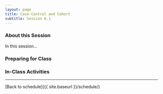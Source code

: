 ```yaml
---
layout: page
title: Case-Control and Cohort
subtitle: Session 6.1
---
```


### About this Session

In this session...

### Preparing for Class



### In-Class Activities


* * *

[Back to schedule]({{ site.baseurl }}/schedule/)